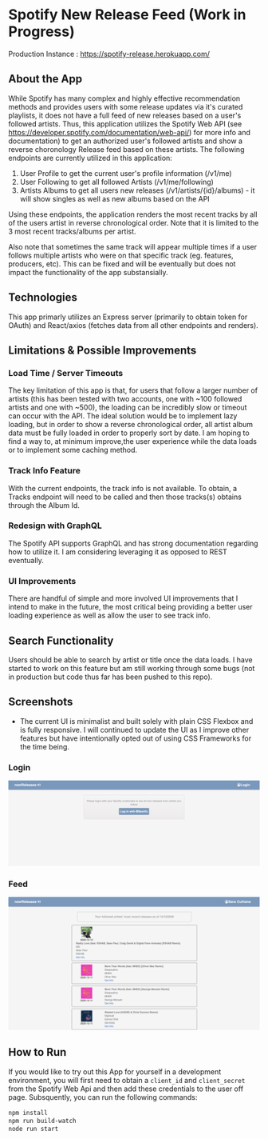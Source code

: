 # Spotify New Release Feed (Work in Progress)

Production Instance : https://spotify-release.herokuapp.com/

## About the App



While Spotify has many complex and highly effective recommendation methods and provides users with some release updates via it's curated playlists, it does not have a full feed of new releases based on a user's followed artists. Thus, this application utilizes the Spotify Web API (see https://developer.spotify.com/documentation/web-api/) for more info and documentation) to get an authorized user's followed artists and show a reverse choronology Release feed based on these artists. The following endpoints are currently utilized in this application:

1. User Profile to get the current user's profile information (/v1/me)
2. User Following to get all followed Artists (/v1/me/following)
3. Artists Albums to get all users new releases (/v1/artists/{id}/albums) - it will show singles as well as new albums based on the API 


Using these endpoints, the application renders the most recent tracks by all of the users artist in reverse chronological order.  Note that it is limited to the 3 most recent tracks/albums per artist.  

Also note that sometimes the same track will appear multiple times if a user follows multiple artists who were on that specific track (eg. features, producers, etc).  This can be fixed and will be eventually but does not impact the functionality of the app substansially.

## Technologies

This app primarly utilizes an Express server (primarily to obtain token for OAuth) and React/axios (fetches data from all other endpoints and renders).

## Limitations & Possible Improvements

### Load Time / Server Timeouts

The key limitation of this app is that, for users that follow a larger number of artists (this has been tested with two accounts, one with ~100 followed artists and one with ~500), the loading can be incredibly slow or timeout can occur with the API.  The ideal solution would be to implement lazy loading, but in order to show a reverse chronological order, all artist album data must be fully loaded in order to properly sort by date.  I am hoping to find a way to, at minimum improve,the user experience while the data loads or to implement some caching method.

### Track Info Feature

With the current endpoints, the track info is not available.  To obtain, a Tracks endpoint will need to be called and then those tracks(s) obtains through the Album Id.

### Redesign with GraphQL

The Spotify API supports GraphQL and has strong documentation regarding how to utilize it. I am considering leveraging it as opposed to REST eventually.

### UI Improvements

There are handful of simple and more involved UI improvements that I intend to make in the future, the most critical being providing a better user loading experience as well as allow the user to see track info.

## Search Functionality

Users should be able to search by artist or title once the data loads. I have started to work on this feature but am still working through some bugs (not in production but code thus far has been pushed to this repo).

## Screenshots

* The current UI is minimalist and built solely with plain CSS Flexbox and is fully responsive.  I will continued to update the UI as I improve other features but have intentionally opted out of using CSS Frameworks for the time being.

### Login

![ScreenShot](/login.png)

### Feed

![ScreenShot](/releases.png)



## How to Run

If you would like to try out this App for yourself in a development environment, you will first need to obtain a `client_id` and `client_secret` from the Spotify Web Api and then add these credentials to the user off page.  Subsquently, you can run the following commands:

```
npm install
npm run build-watch
node run start
```
